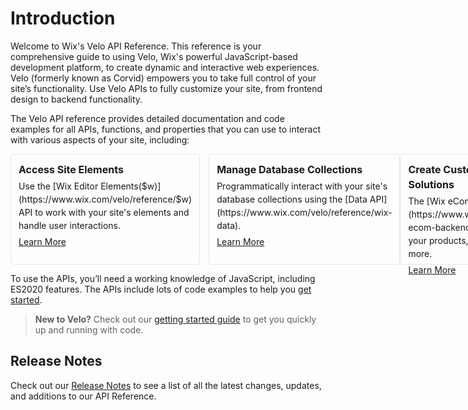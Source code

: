 # Introduction

Welcome to Wix's Velo API Reference. This reference is your comprehensive guide to using Velo, Wix's powerful JavaScript-based development platform, to create dynamic and interactive web experiences. Velo (formerly known as Corvid) empowers you to take full control of your site’s functionality. Use Velo APIs to fully customize your site, from frontend design to backend functionality.


The Velo API reference provides detailed documentation and code examples for all APIs, functions, and properties that you can use to interact with various aspects of your site, including:


<div style="display: flex">
    <div style=" width: 300px; height: 151px;   border-style: solid; border-width: 1px; border-radius: 5px;padding: 12px; margin-right: 14px; border-color: #DFE5EB; display: flex; flex-direction: column;">
        <div style=" display: flex; margin-bottom: 4px; font-weight: 700; font-size: 16px; line-height: 24px;">Access Site Elements</div>
        <div style=" display: flex; margin-bottom: 4px; text-wrap: wrap; width:100%; font-weight: 400; font-size: 14px; line-height: 21px;">Use the [Wix Editor Elements($w)](https://www.wix.com/velo/reference/$w) API to work with your site's elements and handle user interactions.</div>
        <div style=" display: flex; font-weight: 400; font-size: 14px; line-height: 24px;"><a href="https://dev.wix.com/docs/build-apps">Learn More</a></div>
    </div>
    <div style=" width: 300px; height: 151px;   border-style: solid; border-width: 1px; border-radius: 5px;padding: 12px; margin: 0; border-color: #DFE5EB; display: flex; flex-direction: column;">
        <div style=" display: flex; margin-bottom: 4px; font-weight: 700; font-size: 16px; line-height: 24px;">Manage Database Collections</div>
        <div style=" display: flex; margin-bottom: 4px; text-wrap: wrap; width:100%; font-weight: 400; font-size: 14px; line-height: 21px;">Programmatically interact with your site's database collections using the [Data API](https://www.wix.com/velo/reference/wix-data).</div>
        <div style=" display: flex; font-weight: 400; font-size: 14px; line-height: 24px;"><a href="https://dev.wix.com/docs/go-headless">Learn More</a></div>
    </div>
    <div style=" width: 300px; height: 151px;   border-style: solid; border-width: 1px; border-radius: 5px;padding: 12px; margin: 0; border-color: #DFE5EB; display: flex; flex-direction: column;">
        <div style=" display: flex; margin-bottom: 4px; font-weight: 700; font-size: 16px; line-height: 24px;">Create Custom eCommerce Solutions</div>
        <div style=" display: flex; margin-bottom: 4px; text-wrap: wrap; width:100%; font-weight: 400; font-size: 14px; line-height: 21px;">The [Wix eCommerce API](https://www.wix.com/velo/reference/wix-ecom-backend) allows you to manage your products, orders, fulfillment, and more.</div>
        <div style=" display: flex; font-weight: 400; font-size: 14px; line-height: 24px;"><a href="https://dev.wix.com/docs/go-headless">Learn More</a></div>
    </div>
</div>

To use the APIs, you’ll need a working knowledge of JavaScript, including ES2020 features. The APIs include lots of code examples to help you [get started](tutorials/getting-started).

>**New to Velo?** Check out our [getting started guide](https://dev.wix.com/docs/develop-websites/articles/getting-started/getting-started-with-code) to get you quickly up and running with code.

## Release Notes

Check out our [Release Notes](https://www.wix.com/velo/reference/release-notes/release-notes) to see a list of all the latest changes, updates, and additions to our API Reference.
